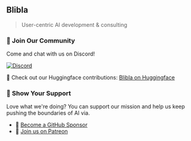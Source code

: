 ## Blibla

> User-centric AI development & consulting

### 🌟 Join Our Community

Come and chat with us on Discord!

[![Discord](https://img.shields.io/discord/1091306623819059300?color=7289da&label=Discord&logo=discord&logoColor=fff&style=for-the-badge)](https://discord.com/invite/m3TBB9XEkb)

🤗 Check out our Huggingface contributions: [Blibla on Huggingface]( https://huggingface.co/Blib-la)

### 💖 Show Your Support

Love what we're doing? You can support our mission and help us keep pushing the boundaries of AI via.

* 🤖 [Become a GitHub Sponsor](https://github.com/sponsors/blib-la)
* 🎉 [Join us on Patreon](https://www.patreon.com/Blib_la)
